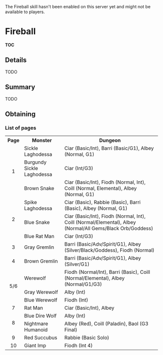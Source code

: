 <div class="unavailableFeature" data-feature="!Fireball">
The Fireball skill hasn't been enabled on this server yet and might not
be available to players.
</div>

Fireball
=============================================================================

__TOC__

Details
-----------------------------------------------------------------------------

TODO

Summary
-----------------------------------------------------------------------------

TODO

Obtaining
-----------------------------------------------------------------------------

### List of pages

<table>
	<tr>
		<th>Page</th>
		<th>Monster</th>
		<th>Dungeon</th>
	</tr>
	<!-- Page 1 -->
	<tr>
		<td rowspan="3" style="text-align:center;">1</td>
		<td>Sickle Laghodessa</td>
		<td>Ciar (Basic/Int), Barri (Basic/G1), Albey (Normal, G1)</td>
	</tr>
	<tr>
		<td>Burgundy Sickle Laghodessa</td>
		<td>Ciar (Int<span data-feature="G3">/G3</span>)</td>
	</tr>
	<tr>
		<td>Brown Snake</td>
		<td>Ciar (Basic/Int), Fiodh (Normal, Int)<span data-feature="CoillDungeon">, Coill (Normal, Elemental)</span>, Albey (Normal, G1)</td>
	</tr>
	<!-- Page 2 -->
	<tr>
		<td rowspan="3" style="text-align:center;">2</td>
		<td>Spike Laghodessa</td>
		<td>Ciar (Basic), Rabbie (Basic), Barri (Basic), Albey (Normal, G1)</td>
	</tr>
	<tr>
		<td>Blue Snake</td>
		<td>Ciar (Basic/Int), Fiodh (Normal, Int)<span data-feature="CoillDungeon">, Coill (Normal/Elemental)</span>, Albey (Normal/All Gems/Black Orb/Goddess)</td>
	</tr>
	<tr>
		<td>Blue Rat Man</td>
		<td>Ciar (Int<span data-feature="G3">/G3</span>)</td>
	</tr>
	<!-- Page 3 -->
	<tr>
		<td style="text-align:center;">3</td>
		<td>Gray Gremlin</td>
		<td>Barri (Basic/Adv/Spirit/G1), Albey (Silver/Black/Goddess), Fiodh (Normal)</td>
	</tr>
	<!-- Page 4 -->
	<tr>
		<td style="text-align:center;">4</td>
		<td>Brown Gremlin</td>
		<td>Barri (Basic/Adv/Spirit/G1), Albey (Silver/G1)</td>
	</tr>
	<!-- Page 5/6 -->
	<tr>
		<td rowspan="3" style="text-align:center;">5/6</td>
		<td>Werewolf</td>
		<td>Fiodh (Normal/Int), Barri (Basic)<span data-feature="CoillDungeon">, Coill (Normal/Elemental)</span>, Albey (Normal/G1<span data-feature="G3">/G3</span>)</td>
	</tr>
	<tr>
		<td>Gray Werewolf</td>
		<td>Alby (Int)</td>
	</tr>
	<tr>
		<td>Blue Werewolf</td>
		<td>Fiodh (Int)</td>
	</tr>
	<!-- Page 7 -->
	<tr>
		<td style="text-align:center;">7</td>
		<td>Rat Man</td>
		<td>Ciar (Basic/Int), Albey</td>
	</tr>
	<!-- Page 8 -->
	<tr>
		<td rowspan="2" style="text-align:center;">8</td>
		<td>Blue Dire Wolf</td>
		<td>Alby (Int)</td>
	</tr>
	<tr>
		<td>Nightmare Humanoid</td>
		<td>Albey (Red)<span data-feature="CoillDungeon">, Coill (Paladin)</span><span data-feature="G3">, Baol (G3 Final)</span></td>
	</tr>
	<!-- Page 9 -->
	<tr>
		<td style="text-align:center;">9</td>
		<td>Red Succubus</td>
		<td>Rabbie (Basic Solo)</td>
	</tr>
	<!-- Page 10 -->
	<tr>
		<td style="text-align:center;">10</td>
		<td>Giant Imp</td>
		<td>Fiodh (Int 4)</td>
	</tr>
</table>

